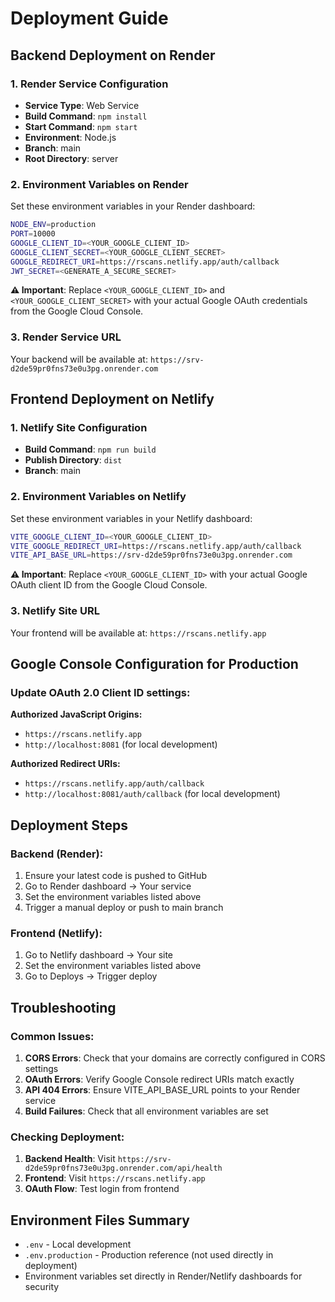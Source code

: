 # Deployment Guide

## Backend Deployment on Render

### 1. Render Service Configuration
- **Service Type**: Web Service
- **Build Command**: `npm install`
- **Start Command**: `npm start`
- **Environment**: Node.js
- **Branch**: main
- **Root Directory**: server

### 2. Environment Variables on Render
Set these environment variables in your Render dashboard:

```bash
NODE_ENV=production
PORT=10000
GOOGLE_CLIENT_ID=<YOUR_GOOGLE_CLIENT_ID>
GOOGLE_CLIENT_SECRET=<YOUR_GOOGLE_CLIENT_SECRET>
GOOGLE_REDIRECT_URI=https://rscans.netlify.app/auth/callback
JWT_SECRET=<GENERATE_A_SECURE_SECRET>
```

**⚠️ Important**: Replace `<YOUR_GOOGLE_CLIENT_ID>` and `<YOUR_GOOGLE_CLIENT_SECRET>` with your actual Google OAuth credentials from the Google Cloud Console.

### 3. Render Service URL
Your backend will be available at: `https://srv-d2de59pr0fns73e0u3pg.onrender.com`

## Frontend Deployment on Netlify

### 1. Netlify Site Configuration
- **Build Command**: `npm run build`
- **Publish Directory**: `dist`
- **Branch**: main

### 2. Environment Variables on Netlify
Set these environment variables in your Netlify dashboard:

```bash
VITE_GOOGLE_CLIENT_ID=<YOUR_GOOGLE_CLIENT_ID>
VITE_GOOGLE_REDIRECT_URI=https://rscans.netlify.app/auth/callback
VITE_API_BASE_URL=https://srv-d2de59pr0fns73e0u3pg.onrender.com
```

**⚠️ Important**: Replace `<YOUR_GOOGLE_CLIENT_ID>` with your actual Google OAuth client ID from the Google Cloud Console.

### 3. Netlify Site URL
Your frontend will be available at: `https://rscans.netlify.app`

## Google Console Configuration for Production

### Update OAuth 2.0 Client ID settings:

**Authorized JavaScript Origins:**
- `https://rscans.netlify.app`
- `http://localhost:8081` (for local development)

**Authorized Redirect URIs:**
- `https://rscans.netlify.app/auth/callback`
- `http://localhost:8081/auth/callback` (for local development)

## Deployment Steps

### Backend (Render):
1. Ensure your latest code is pushed to GitHub
2. Go to Render dashboard → Your service
3. Set the environment variables listed above
4. Trigger a manual deploy or push to main branch

### Frontend (Netlify):
1. Go to Netlify dashboard → Your site
2. Set the environment variables listed above
3. Go to Deploys → Trigger deploy

## Troubleshooting

### Common Issues:
1. **CORS Errors**: Check that your domains are correctly configured in CORS settings
2. **OAuth Errors**: Verify Google Console redirect URIs match exactly
3. **API 404 Errors**: Ensure VITE_API_BASE_URL points to your Render service
4. **Build Failures**: Check that all environment variables are set

### Checking Deployment:
1. **Backend Health**: Visit `https://srv-d2de59pr0fns73e0u3pg.onrender.com/api/health`
2. **Frontend**: Visit `https://rscans.netlify.app`
3. **OAuth Flow**: Test login from frontend

## Environment Files Summary

- `.env` - Local development
- `.env.production` - Production reference (not used directly in deployment)
- Environment variables set directly in Render/Netlify dashboards for security
